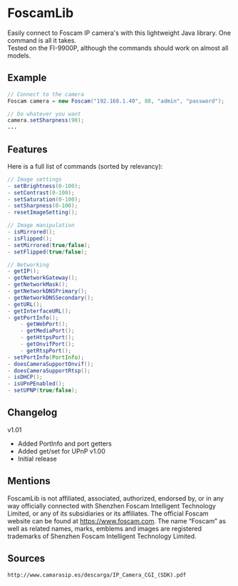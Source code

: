 # FoscamLib
Easily connect to Foscam IP camera's with this lightweight Java library. One command is all it takes.  
Tested on the FI-9900P, although the commands should work on almost all models.

## Example
```java
// Connect to the camera
Foscam camera = new Foscam("192.168.1.40", 88, "admin", "password");

// Do whatever you want
camera.setSharpness(90);
...
```

## Features
Here is a full list of commands (sorted by relevancy):

```java
// Image settings
- setBrightness(0-100);
- setContrast(0-100);
- setSaturation(0-100);
- setSharpness(0-100);
- resetImageSetting();

// Image manipulation
- isMirrored();
- isFlipped();
- setMirrored(true/false);
- setFlipped(true/false);

// Networking
- getIP();
- getNetworkGateway();
- getNetworkMask();
- getNetworkDNSPrimary();
- getNetworkDNSSecondary();
- getURL();
- getInterfaceURL();
- getPortInfo();
    - getWebPort();
    - getMediaPort();
    - getHttpsPort();
    - getOnvifPort();
    - getRtspPort();
- setPortInfo(PortInfo);
- doesCameraSupportOnvif();
- doesCameraSupportRtsp();
- isDHCP();
- isUPnPEnabled();
- setUPNP(true/false);
```

## Changelog
v1.01
- Added PortInfo and port getters
- Added get/set for UPnP
v1.00
- Initial release

## Mentions
FoscamLib is not affiliated, associated, authorized, endorsed by, or in any way officially connected with Shenzhen Foscam Intelligent Technology Limited, or any of its subsidiaries or its affiliates. The official Foscam website can be found at https://www.foscam.com. The name “Foscam” as well as related names, marks, emblems and images are registered trademarks of Shenzhen Foscam Intelligent Technology Limited.

## Sources
`http://www.camarasip.es/descarga/IP_Camera_CGI_(SDK).pdf`